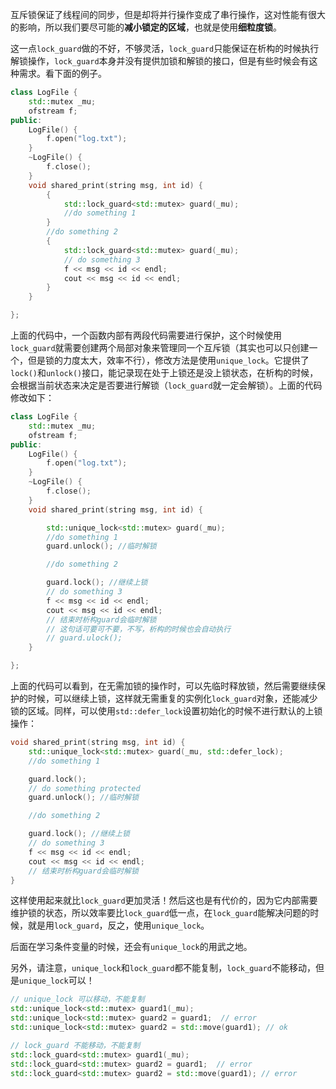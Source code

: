 互斥锁保证了线程间的同步，但是却将并行操作变成了串行操作，这对性能有很大的影响，所以我们要尽可能的**减小锁定的区域**，也就是使用**细粒度锁**。

这一点`lock_guard`做的不好，不够灵活，`lock_guard`只能保证在析构的时候执行解锁操作，`lock_guard`本身并没有提供加锁和解锁的接口，但是有些时候会有这种需求。看下面的例子。



```cpp
class LogFile {
    std::mutex _mu;
    ofstream f;
public:
    LogFile() {
        f.open("log.txt");
    }
    ~LogFile() {
        f.close();
    }
    void shared_print(string msg, int id) {
        {
            std::lock_guard<std::mutex> guard(_mu);
            //do something 1
        }
        //do something 2
        {
            std::lock_guard<std::mutex> guard(_mu);
            // do something 3
            f << msg << id << endl;
            cout << msg << id << endl;
        }
    }

};
```

上面的代码中，一个函数内部有两段代码需要进行保护，这个时候使用`lock_guard`就需要创建两个局部对象来管理同一个互斥锁（其实也可以只创建一个，但是锁的力度太大，效率不行），修改方法是使用`unique_lock`。它提供了`lock()`和`unlock()`接口，能记录现在处于上锁还是没上锁状态，在析构的时候，会根据当前状态来决定是否要进行解锁（`lock_guard`就一定会解锁）。上面的代码修改如下：



```cpp
class LogFile {
    std::mutex _mu;
    ofstream f;
public:
    LogFile() {
        f.open("log.txt");
    }
    ~LogFile() {
        f.close();
    }
    void shared_print(string msg, int id) {

        std::unique_lock<std::mutex> guard(_mu);
        //do something 1
        guard.unlock(); //临时解锁

        //do something 2

        guard.lock(); //继续上锁
        // do something 3
        f << msg << id << endl;
        cout << msg << id << endl;
        // 结束时析构guard会临时解锁
        // 这句话可要可不要，不写，析构的时候也会自动执行
        // guard.ulock();
    }

};
```

上面的代码可以看到，在无需加锁的操作时，可以先临时释放锁，然后需要继续保护的时候，可以继续上锁，这样就无需重复的实例化`lock_guard`对象，还能减少锁的区域。同样，可以使用`std::defer_lock`设置初始化的时候不进行默认的上锁操作：



```cpp
void shared_print(string msg, int id) {
    std::unique_lock<std::mutex> guard(_mu, std::defer_lock);
    //do something 1

    guard.lock();
    // do something protected
    guard.unlock(); //临时解锁

    //do something 2

    guard.lock(); //继续上锁
    // do something 3
    f << msg << id << endl;
    cout << msg << id << endl;
    // 结束时析构guard会临时解锁
}
```

这样使用起来就比`lock_guard`更加灵活！然后这也是有代价的，因为它内部需要维护锁的状态，所以效率要比`lock_guard`低一点，在`lock_guard`能解决问题的时候，就是用`lock_guard`，反之，使用`unique_lock`。

后面在学习条件变量的时候，还会有`unique_lock`的用武之地。

另外，请注意，`unique_lock`和`lock_guard`都不能复制，`lock_guard`不能移动，但是`unique_lock`可以！



```cpp
// unique_lock 可以移动，不能复制
std::unique_lock<std::mutex> guard1(_mu);
std::unique_lock<std::mutex> guard2 = guard1;  // error
std::unique_lock<std::mutex> guard2 = std::move(guard1); // ok

// lock_guard 不能移动，不能复制
std::lock_guard<std::mutex> guard1(_mu);
std::lock_guard<std::mutex> guard2 = guard1;  // error
std::lock_guard<std::mutex> guard2 = std::move(guard1); // error
```

